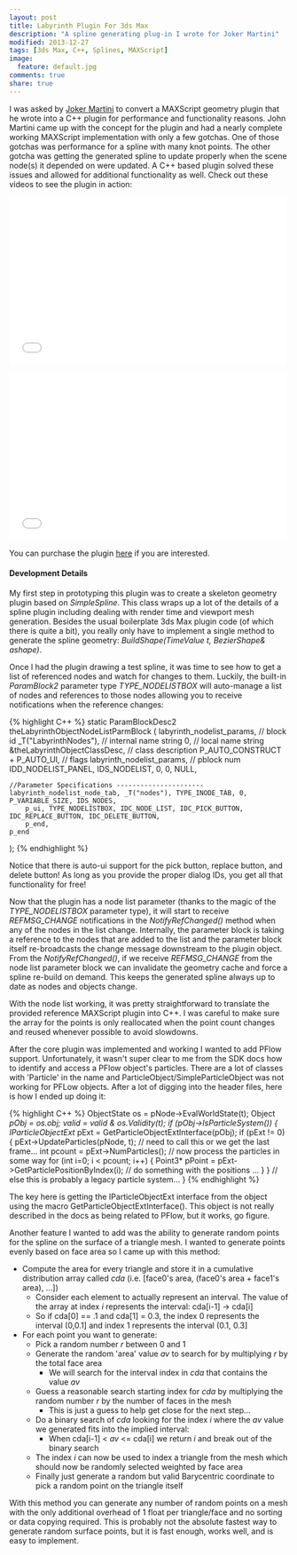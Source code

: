 ```yaml
---
layout: post
title: Labyrinth Plugin For 3ds Max
description: "A spline generating plug-in I wrote for Joker Martini"
modified: 2013-12-27
tags: [3ds Max, C++, Splines, MAXScript]
image:
  feature: default.jpg
comments: true
share: true
---
```


I was asked by [Joker Martini](http://jokermartini.com/) to convert a MAXScript geometry plugin that he wrote into a C++ plugin for performance and functionality reasons.
John Martini came up with the concept for the plugin and had a nearly complete working MAXScript implementation with only a few gotchas.
One of those gotchas was performance for a spline with many knot points.
The other gotcha was getting the generated spline to update properly when the scene node(s) it depended on were updated.
A C++ based plugin solved these issues and allowed for additional functionality as well. Check out these videos to see the plugin in action:

<iframe src="//player.vimeo.com/video/86831419?title=0&amp;byline=0&amp;portrait=0&amp;color=c9ff23" width="500" height="303" frameborder="0" webkitallowfullscreen mozallowfullscreen allowfullscreen></iframe>

<p/>

<iframe src="//player.vimeo.com/video/86815022?title=0&amp;byline=0&amp;portrait=0&amp;color=c9ff23" width="500" height="303" frameborder="0" webkitallowfullscreen mozallowfullscreen allowfullscreen></iframe>

You can purchase the plugin [here](http://jokermartini.com/2014/02/17/labyrinth/) if you are interested.

#### Development Details

My first step in prototyping this plugin was to create a skeleton geometry plugin based on *SimpleSpline*.
This class wraps up a lot of the details of a spline plugin including dealing with render time and viewport mesh generation.
Besides the usual boilerplate 3ds Max plugin code (of which there is quite a bit), you really only have to implement a single method to generate the spline geometry: *BuildShape(TimeValue t, BezierShape& ashape)*.

Once I had the plugin drawing a test spline, it was time to see how to get a list of referenced nodes and watch for changes to them.
Luckily, the built-in *ParamBlock2* parameter type *TYPE_NODELISTBOX* will auto-manage a list of nodes and references to those nodes allowing you to receive notifications when the reference changes:

{% highlight C++ %}
static ParamBlockDesc2 theLabyrinthObjectNodeListParmBlock
(
	labyrinth_nodelist_params,		// block id
	_T("LabyrinthNodes"),	     	// internal name string
	0,								// local name string
	&theLabyrinthObjectClassDesc,   // class description
	P_AUTO_CONSTRUCT + P_AUTO_UI,	// flags
	labyrinth_nodelist_params,	    // pblock num
	IDD_NODELIST_PANEL, IDS_NODELIST, 0, 0, NULL,

	//Parameter Specifications ----------------------
	labyrinth_nodelist_node_tab, _T("nodes"), TYPE_INODE_TAB, 0, P_VARIABLE_SIZE, IDS_NODES,
		p_ui, TYPE_NODELISTBOX, IDC_NODE_LIST, IDC_PICK_BUTTON, IDC_REPLACE_BUTTON, IDC_DELETE_BUTTON,
		p_end,
	p_end
);
{% endhighlight %}

Notice that there is auto-ui support for the pick button, replace button, and delete button! As long as you provide the proper dialog IDs, you get all that functionality for free!

Now that the plugin has a node list parameter (thanks to the magic of the *TYPE_NODELISTBOX* parameter type), it will start to receive *REFMSG_CHANGE* notifications in the *NotifyRefChanged()* method when any of the nodes in the list change.
Internally, the parameter block is taking a reference to the nodes that are added to the list and the parameter block itself re-broadcasts the change message downstream to the plugin object.
From the *NotifyRefChanged()*, if we receive *REFMSG_CHANGE* from the node list parameter block we can invalidate the geometry cache and force a spline re-build on demand.
This keeps the generated spline always up to date as nodes and objects change.

With the node list working, it was pretty straightforward to translate the provided reference MAXScript plugin into C++.
I was careful to make sure the array for the points is only reallocated when the point count changes and reused whenever possible to avoid slowdowns.

After the core plugin was implemented and working I wanted to add PFlow support.
Unfortunately, it wasn't super clear to me from the SDK docs how to identify and access a PFlow object's particles. There are a lot of classes with 'Particle' in the name and ParticleObject/SimpleParticleObject was not working for PFLow objects.
After a lot of digging into the header files, here is how I ended up doing it:

{% highlight C++ %}
ObjectState os = pNode->EvalWorldState(t);
Object *pObj = os.obj;
valid = valid & os.Validity(t);
if (pObj->IsParticleSystem())
{
    IParticleObjectExt* pExt = GetParticleObjectExtInterface(pObj);
    if (pExt != 0)
    {
        pExt->UpdateParticles(pNode, t); // need to call this or we get the last frame...
        int pcount = pExt->NumParticles();
        // now process the particles in some way
        for (int i=0; i < pcount; i++)
        {
            Point3* pPoint = pExt->GetParticlePositionByIndex(i);
            // do something with the positions
            ...
        }
    }
    // else this is probably a legacy particle system...
}
{% endhighlight %}

The key here is getting the IParticleObjectExt interface from the object using the macro GetParticleObjectExtInterface(). This object is not really described in the docs as being related to PFlow, but it works, go figure.

Another feature I wanted to add was the ability to generate random points for the spline on the surface of a triangle mesh.
I wanted to generate points evenly based on face area so I came up with this method:

- Compute the area for every triangle and store it in a cumulative distribution array called *cda* (i.e. \[face0's area, (face0's area + face1's area), ...\])
    - Consider each element to actually represent an interval. The value of the array at index *i* represents the interval: cda\[i-1\] -> cda\[i\]
    - So if cda[0] == .1 and cda[1] = 0.3, the index 0 represents the interval (0,0.1\] and index 1 represents the interval (0.1, 0.3\]
- For each point you want to generate:
    - Pick a random number *r* between 0 and 1
    - Generate the random 'area' value *av* to search for by multiplying *r* by the total face area
        - We will search for the interval index in *cda* that contains the value *av*
    - Guess a reasonable search starting index for *cda* by multiplying the random number *r* by the number of faces in the mesh
        - This is just a guess to help get close for the next step...
    - Do a binary search of *cda* looking for the index *i* where the *av* value we generated fits into the implied interval:
        - When cda\[i-1\] < *av* <= cda\[i\] we return *i* and break out of the binary search
    - The index *i* can now be used to index a triangle from the mesh which should now be randomly selected weighted by face area
    - Finally just generate a random but valid Barycentric coordinate to pick a random point on the triangle itself

With this method you can generate any number of random points on a mesh with the only additional overhead of 1 float per triangle/face and no sorting or data copying required.
This is probably not the absolute fastest way to generate random surface points, but it is fast enough, works well, and is easy to implement.













